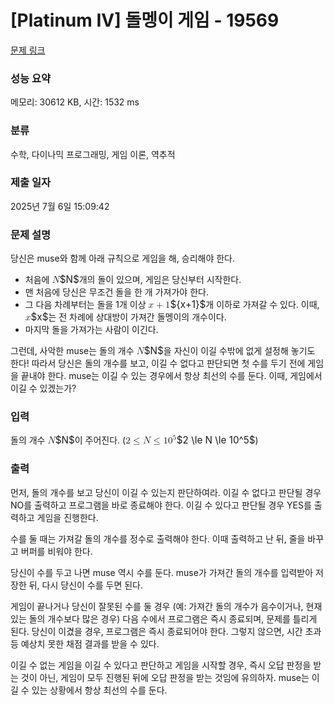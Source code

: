 # [Platinum IV] 돌멩이 게임 - 19569 

[문제 링크](https://www.acmicpc.net/problem/19569) 

### 성능 요약

메모리: 30612 KB, 시간: 1532 ms

### 분류

수학, 다이나믹 프로그래밍, 게임 이론, 역추적

### 제출 일자

2025년 7월 6일 15:09:42

### 문제 설명

<p>당신은 muse와 함께 아래 규칙으로 게임을 해, 승리해야 한다.</p>

<ul>
	<li>처음에 <mjx-container class="MathJax" jax="CHTML" style="font-size: 109%; position: relative;"><mjx-math class="MJX-TEX" aria-hidden="true"><mjx-mi class="mjx-i"><mjx-c class="mjx-c1D441 TEX-I"></mjx-c></mjx-mi></mjx-math><mjx-assistive-mml unselectable="on" display="inline"><math xmlns="http://www.w3.org/1998/Math/MathML"><mi>N</mi></math></mjx-assistive-mml><span aria-hidden="true" class="no-mathjax mjx-copytext">$N$</span></mjx-container>개의 돌이 있으며, 게임은 당신부터 시작한다.</li>
	<li>맨 처음에 당신은 무조건 돌을 한 개 가져가야 한다.</li>
	<li>그 다음 차례부터는 돌을 1개 이상 <mjx-container class="MathJax" jax="CHTML" style="font-size: 109%; position: relative;"><mjx-math class="MJX-TEX" aria-hidden="true"><mjx-texatom texclass="ORD"><mjx-mi class="mjx-i"><mjx-c class="mjx-c1D465 TEX-I"></mjx-c></mjx-mi><mjx-mo class="mjx-n" space="3"><mjx-c class="mjx-c2B"></mjx-c></mjx-mo><mjx-mn class="mjx-n" space="3"><mjx-c class="mjx-c31"></mjx-c></mjx-mn></mjx-texatom></mjx-math><mjx-assistive-mml unselectable="on" display="inline"><math xmlns="http://www.w3.org/1998/Math/MathML"><mrow data-mjx-texclass="ORD"><mi>x</mi><mo>+</mo><mn>1</mn></mrow></math></mjx-assistive-mml><span aria-hidden="true" class="no-mathjax mjx-copytext">${x+1}$</span></mjx-container>개 이하로 가져갈 수 있다. 이때, <mjx-container class="MathJax" jax="CHTML" style="font-size: 109%; position: relative;"><mjx-math class="MJX-TEX" aria-hidden="true"><mjx-mi class="mjx-i"><mjx-c class="mjx-c1D465 TEX-I"></mjx-c></mjx-mi></mjx-math><mjx-assistive-mml unselectable="on" display="inline"><math xmlns="http://www.w3.org/1998/Math/MathML"><mi>x</mi></math></mjx-assistive-mml><span aria-hidden="true" class="no-mathjax mjx-copytext">$x$</span></mjx-container>는 전 차례에 상대방이 가져간 돌멩이의 개수이다.</li>
	<li>마지막 돌을 가져가는 사람이 이긴다.</li>
</ul>

<p>그런데, 사악한 muse는 돌의 개수 <mjx-container class="MathJax" jax="CHTML" style="font-size: 109%; position: relative;"><mjx-math class="MJX-TEX" aria-hidden="true"><mjx-mi class="mjx-i"><mjx-c class="mjx-c1D441 TEX-I"></mjx-c></mjx-mi></mjx-math><mjx-assistive-mml unselectable="on" display="inline"><math xmlns="http://www.w3.org/1998/Math/MathML"><mi>N</mi></math></mjx-assistive-mml><span aria-hidden="true" class="no-mathjax mjx-copytext">$N$</span></mjx-container>을 자신이 이길 수밖에 없게 설정해 놓기도 한다! 따라서 당신은 돌의 개수를 보고, 이길 수 없다고 판단되면 첫 수를 두기 전에 게임을 끝내야 한다. muse는 이길 수 있는 경우에서 항상 최선의 수를 둔다. 이때, 게임에서 이길 수 있겠는가?</p>

### 입력 

 <p>돌의 개수 <mjx-container class="MathJax" jax="CHTML" style="font-size: 109%; position: relative;"><mjx-math class="MJX-TEX" aria-hidden="true"><mjx-mi class="mjx-i"><mjx-c class="mjx-c1D441 TEX-I"></mjx-c></mjx-mi></mjx-math><mjx-assistive-mml unselectable="on" display="inline"><math xmlns="http://www.w3.org/1998/Math/MathML"><mi>N</mi></math></mjx-assistive-mml><span aria-hidden="true" class="no-mathjax mjx-copytext">$N$</span></mjx-container>이 주어진다. (<mjx-container class="MathJax" jax="CHTML" style="font-size: 109%; position: relative;"><mjx-math class="MJX-TEX" aria-hidden="true"><mjx-mn class="mjx-n"><mjx-c class="mjx-c32"></mjx-c></mjx-mn><mjx-mo class="mjx-n" space="4"><mjx-c class="mjx-c2264"></mjx-c></mjx-mo><mjx-mi class="mjx-i" space="4"><mjx-c class="mjx-c1D441 TEX-I"></mjx-c></mjx-mi><mjx-mo class="mjx-n" space="4"><mjx-c class="mjx-c2264"></mjx-c></mjx-mo><mjx-msup space="4"><mjx-mn class="mjx-n"><mjx-c class="mjx-c31"></mjx-c><mjx-c class="mjx-c30"></mjx-c></mjx-mn><mjx-script style="vertical-align: 0.393em;"><mjx-mn class="mjx-n" size="s"><mjx-c class="mjx-c35"></mjx-c></mjx-mn></mjx-script></mjx-msup></mjx-math><mjx-assistive-mml unselectable="on" display="inline"><math xmlns="http://www.w3.org/1998/Math/MathML"><mn>2</mn><mo>≤</mo><mi>N</mi><mo>≤</mo><msup><mn>10</mn><mn>5</mn></msup></math></mjx-assistive-mml><span aria-hidden="true" class="no-mathjax mjx-copytext">$2 \le N \le 10^5$</span></mjx-container>)</p>

### 출력 

 <p>먼저, 돌의 개수를 보고 당신이 이길 수 있는지 판단하여라. 이길 수 없다고 판단될 경우 NO를 출력하고 프로그램을 바로 종료해야 한다. 이길 수 있다고 판단될 경우 YES를 출력하고 게임을 진행한다.</p>

<p>수를 둘 때는 가져갈 돌의 개수를 정수로 출력해야 한다. 이때 출력하고 난 뒤, 줄을 바꾸고 버퍼를 비워야 한다.</p>

<p>당신이 수를 두고 나면 muse 역시 수를 둔다. muse가 가져간 돌의 개수를 입력받아 저장한 뒤, 다시 당신이 수를 두면 된다.</p>

<p>게임이 끝나거나 당신이 잘못된 수를 둘 경우 (예: 가져간 돌의 개수가 음수이거나, 현재 있는 돌의 개수보다 많은 경우) 다음 수에서 프로그램은 즉시 종료되며, 문제를 틀리게 된다. 당신이 이겼을 경우, 프로그램은 즉시 종료되어야 한다. 그렇지 않으면, 시간 초과 등 예상치 못한 채점 결과를 받을 수 있다.</p>

<p>이길 수 없는 게임을 이길 수 있다고 판단하고 게임을 시작할 경우, 즉시 오답 판정을 받는 것이 아닌, 게임이 모두 진행된 뒤에 오답 판정을 받는 것임에 유의하자. muse는 이길 수 있는 상황에서 항상 최선의 수를 둔다.</p>


